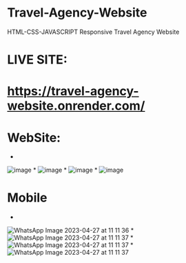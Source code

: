 # Travel-Agency-Website
HTML-CSS-JAVASCRIPT Responsive Travel Agency Website 

# LIVE SITE:

# https://travel-agency-website.onrender.com/

# WebSite: 
*
![image](https://user-images.githubusercontent.com/72154925/234815607-b40a57f1-8605-4ba7-82fa-160686b31869.png)
*
![image](https://user-images.githubusercontent.com/72154925/234815669-5c32df65-5419-4d63-a92d-a75a7a10e972.png)
*
![image](https://user-images.githubusercontent.com/72154925/234815708-241eabfb-ed53-4ac8-968a-1e1b40849abc.png)
*
![image](https://user-images.githubusercontent.com/72154925/234815714-c2623deb-57d6-4a9e-8ffd-e9f775738ab5.png)

# Mobile
*
![WhatsApp Image 2023-04-27 at 11 11 36](https://user-images.githubusercontent.com/72154925/234816569-133f43fc-9683-4293-a8ae-000502140681.jpg)
*
![WhatsApp Image 2023-04-27 at 11 11 37](https://user-images.githubusercontent.com/72154925/234816588-402a7867-f6ff-4a8c-a5da-87d384a1471a.jpg)
*
![WhatsApp Image 2023-04-27 at 11 11 37](https://user-images.githubusercontent.com/72154925/234816632-52559dce-c4e9-4fb0-852c-d4dd1d7848dd.jpg)
*
![WhatsApp Image 2023-04-27 at 11 11 37](https://user-images.githubusercontent.com/72154925/234816674-cbda9ef8-8934-4793-8bed-d941a13a21e2.jpg)


